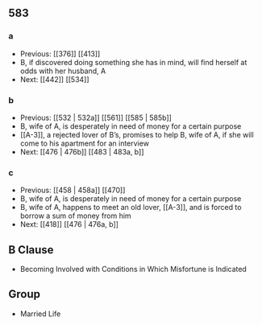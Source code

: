 ## 583
### a
- Previous: [[376]] [[413]] 
- B, if discovered doing something she has in mind, will find herself at odds with her husband, A
- Next: [[442]] [[534]] 

### b
- Previous: [[532 | 532a]] [[561]] [[585 | 585b]] 
- B, wife of A, is desperately in need of money for a certain purpose
- [[A-3]], a rejected lover of B’s, promises to help B, wife of A, if she will come to his apartment for an interview
- Next: [[476 | 476b]] [[483 | 483a, b]] 

### c
- Previous: [[458 | 458a]] [[470]] 
- B, wife of A, is desperately in need of money for a certain purpose
- B, wife of A, happens to meet an old lover, [[A-3]], and is forced to borrow a sum of money from him
- Next: [[418]] [[476 | 476a, b]] 

## B Clause
- Becoming Involved with Conditions in Which Misfortune is Indicated

## Group
- Married Life

